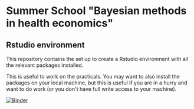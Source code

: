 # Summer School "Bayesian methods in health economics" 
## Rstudio environment

This repository contains the set up to create a Rstudio environment with all the relevant packages installed.

This is useful to work on the practicals. You may want to also install the packages on your local machine, but this is useful if you are in a hurry and want to do work (or you don't have full write access to your machine).

[![Binder](https://mybinder.org/badge_logo.svg)](https://mybinder.org/v2/gh/martablangiardo/VIBASS/master?urlpath=rstudio)
